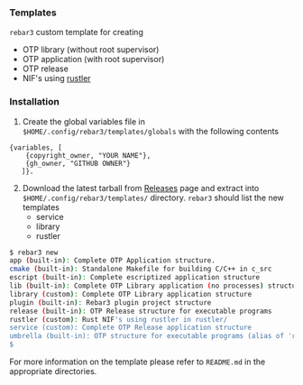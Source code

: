 ### Templates

`rebar3` custom template for creating
- OTP library (without root supervisor)
- OTP application (with root supervisor)
- OTP release
- NIF's using [rustler](https://github.com/hansihe/rustler)

### Installation
1. Create the global variables file in `$HOME/.config/rebar3/templates/globals` with the following contents
```
{variables, [
    {copyright_owner, "YOUR NAME"},
	{gh_owner, "GITHUB OWNER"}
   ]}.
```
2. Download the latest tarball from [Releases](https://github.com/drvspw/rebar3-templates/releases) page and extract into `$HOME/.config/rebar3/templates/` directory. `rebar3` should list the new templates
   - service
   - library
   - rustler

```bash
$ rebar3 new
app (built-in): Complete OTP Application structure.
cmake (built-in): Standalone Makefile for building C/C++ in c_src
escript (built-in): Complete escriptized application structure
lib (built-in): Complete OTP Library application (no processes) structure
library (custom): Complete OTP Library application structure
plugin (built-in): Rebar3 plugin project structure
release (built-in): OTP Release structure for executable programs
rustler (custom): Rust NIF's using rustler in rustler/
service (custom): Complete OTP Release application structure
umbrella (built-in): OTP structure for executable programs (alias of 'release' template)
$
```
For more information on the template please refer to `README.md` in the appropriate directories.

